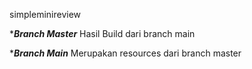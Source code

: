 simpleminireview

****Branch Master***
Hasil Build dari branch main

****Branch Main***
Merupakan resources dari branch master
